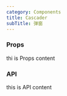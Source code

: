 ```yaml
---
category: Components
title: Cascader
subTitle: 弹窗
---
```


### Props

thi is Props content

### API

this is API content